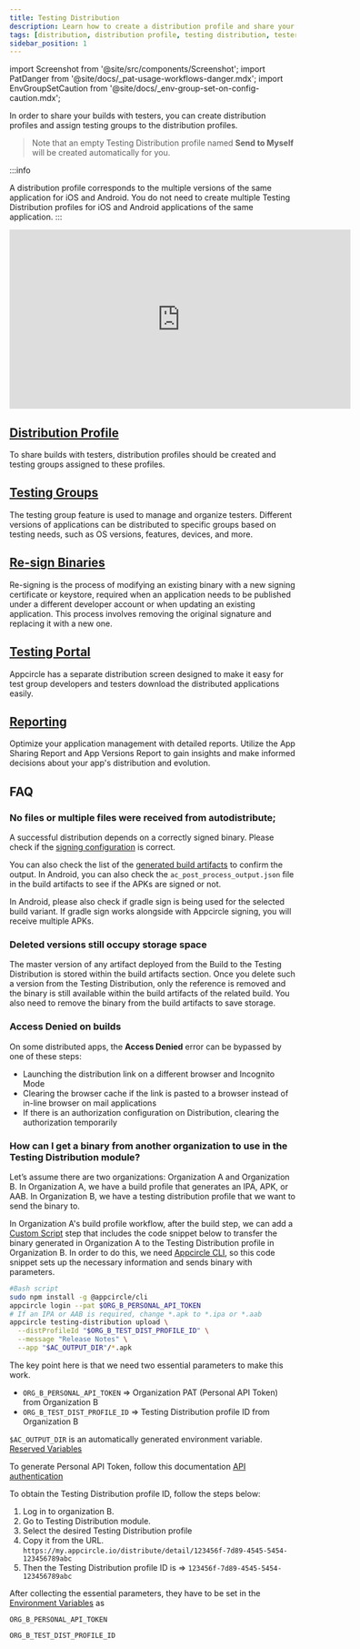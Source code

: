 ```yaml
---
title: Testing Distribution
description: Learn how to create a distribution profile and share your builds with testers in Appcircle
tags: [distribution, distribution profile, testing distribution, testers, faq]
sidebar_position: 1
---
```


import Screenshot from '@site/src/components/Screenshot';
import PatDanger from '@site/docs/\_pat-usage-workflows-danger.mdx';
import EnvGroupSetCaution from '@site/docs/\_env-group-set-on-config-caution.mdx';

In order to share your builds with testers, you can create distribution profiles and assign testing groups to the distribution profiles.

<Screenshot url='https://cdn.appcircle.io/docs/assets/distribution-start.png' />

> Note that an empty Testing Distribution profile named **Send to Myself** will be created automatically for you.

:::info

A distribution profile corresponds to the multiple versions of the same application for iOS and Android. You do not need to create multiple Testing Distribution profiles for iOS and Android applications of the same application.
:::

<iframe width="600" height="315" src="https://www.youtube.com/embed/vZ3p5uZZcmk" title="YouTube video player" frameborder="0" allow="accelerometer; autoplay; clipboard-write; encrypted-media; gyroscope; picture-in-picture" allowfullscreen></iframe>

## [Distribution Profile](/testing-distribution/create-or-select-a-distribution-profile)

To share builds with testers, distribution profiles should be created and testing groups assigned to these profiles.

## [Testing Groups](/testing-distribution/testing-groups)

The testing group feature is used to manage and organize testers. Different versions of applications can be distributed to specific groups based on testing needs, such as OS versions, features, devices, and more.

## [Re-sign Binaries](/testing-distribution/resigning-binaries)

Re-signing is the process of modifying an existing binary with a new signing certificate or keystore, required when an application needs to be published under a different developer account or when updating an existing application. This process involves removing the original signature and replacing it with a new one.

## [Testing Portal](/testing-distribution/testing-portal)

Appcircle has a separate distribution screen designed to make it easy for test group developers and testers download the distributed applications easily.

## [Reporting](/testing-distribution/reports)

Optimize your application management with detailed reports. Utilize the App Sharing Report and App Versions Report to gain insights and make informed decisions about your app's distribution and evolution.

## FAQ

### No files or multiple files were received from autodistribute;

A successful distribution depends on a correctly signed binary. Please check if the [signing configuration](/build/build-process-management/configurations#signing-configuration) is correct.

You can also check the list of the [generated build artifacts](/build/build-process-management#binary-actions) to confirm the output. In Android, you can also check the `ac_post_process_output.json` file in the build artifacts to see if the APKs are signed or not.

In Android, please also check if gradle sign is being used for the selected build variant. If gradle sign works alongside with Appcircle signing, you will receive multiple APKs.

### Deleted versions still occupy storage space

The master version of any artifact deployed from the Build to the Testing Distribution is stored within the build artifacts section. Once you delete such a version from the Testing Distribution, only the reference is removed and the binary is still available within the build artifacts of the related build. You also need to remove the binary from the build artifacts to save storage.

### Access Denied on builds

On some distributed apps, the **Access Denied** error can be bypassed by one of these steps:

- Launching the distribution link on a different browser and Incognito Mode
- Clearing the browser cache if the link is pasted to a browser instead of in-line browser on mail applications
- If there is an authorization configuration on Distribution, clearing the authorization temporarily

### How can I get a binary from another organization to use in the Testing Distribution module?

Let’s assume there are two organizations: Organization A and Organization B.
In Organization A, we have a build profile that generates an IPA, APK, or AAB.
In Organization B, we have a testing distribution profile that we want to send the binary to.

In Organization A's build profile workflow, after the build step, we can add a [Custom Script](/workflows/common-workflow-steps/custom-script/) step that includes the code snippet below to transfer the binary generated in Organization A to the Testing Distribution profile in Organization B. In order to do this, we need [Appcircle CLI](/appcircle-api-and-cli/cli-authentication), so this code snippet sets up the necessary information and sends binary with parameters.

```bash
#Bash script
sudo npm install -g @appcircle/cli
appcircle login --pat $ORG_B_PERSONAL_API_TOKEN
# If an IPA or AAB is required, change *.apk to *.ipa or *.aab
appcircle testing-distribution upload \
  --distProfileId "$ORG_B_TEST_DIST_PROFILE_ID" \
  --message "Release Notes" \
  --app "$AC_OUTPUT_DIR"/*.apk
```

The key point here is that we need two essential parameters to make this work.
- `ORG_B_PERSONAL_API_TOKEN` => Organization PAT (Personal API Token) from Organization B 
- `ORG_B_TEST_DIST_PROFILE_ID` => Testing Distribution profile ID from Organization B

`$AC_OUTPUT_DIR` is an automatically generated environment variable. [Reserved Variables](/environment-variables/appcircle-specific-environment-variables/)

To generate Personal API Token, follow this documentation [API authentication](/appcircle-api-and-cli/api-authentication/)

To obtain the Testing Distribution profile ID, follow the steps below: 
1. Log in to organization B.
2. Go to Testing Distribution module.
3. Select the desired Testing Distribution profile
4. Copy it from the URL. `https://my.appcircle.io/distribute/detail/123456f-7d89-4545-5454-123456789abc`
5. Then the Testing Distribution profile ID is => `123456f-7d89-4545-5454-123456789abc`

After collecting the essential parameters, they have to be set in the [Environment Variables](/environment-variables/) as 

`ORG_B_PERSONAL_API_TOKEN`

`ORG_B_TEST_DIST_PROFILE_ID`

<PatDanger />

<EnvGroupSetCaution />